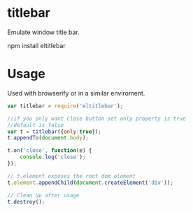 # titlebar

Emulate window title bar. 

npm install eltitlebar

# Usage

Used with browserify or in a similar enviroment.

```javascript
var titlebar = require('eltitlebar');

//if you only want close button set only property is true
//default is false
var t = titlebar({only:true});
t.appendTo(document.body);

t.on('close', function(e) {
	console.log('close');
});

// t.element exposes the root dom element
t.element.appendChild(document.createElement('div'));

// Clean up after usage
t.destroy();
```

